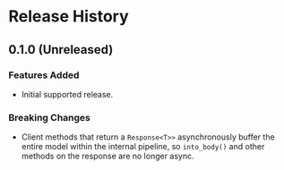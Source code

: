 # Release History

## 0.1.0 (Unreleased)

### Features Added

* Initial supported release.

### Breaking Changes

- Client methods that return a `Response<T>>` asynchronously buffer the entire model within the internal pipeline, so `into_body()` and other methods on the response are no longer async.
